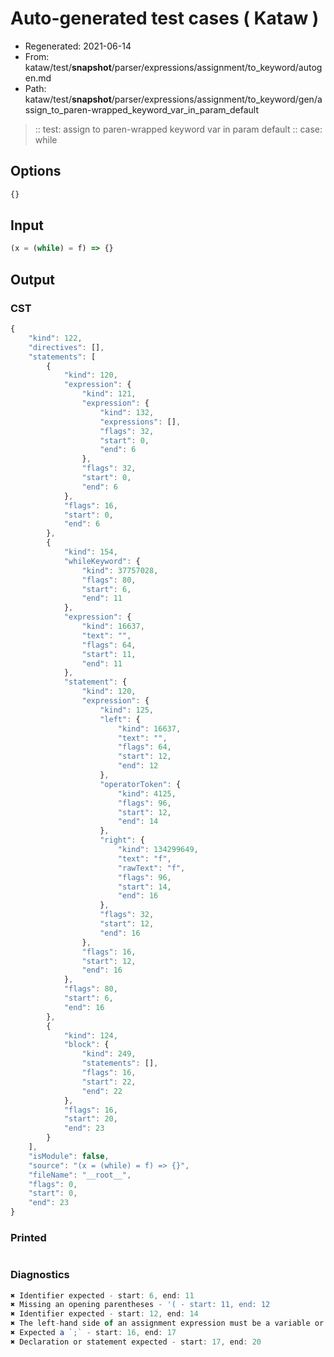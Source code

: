 # Auto-generated test cases ( Kataw )
- Regenerated: 2021-06-14
- From: kataw/test/__snapshot__/parser/expressions/assignment/to_keyword/autogen.md
- Path: kataw/test/__snapshot__/parser/expressions/assignment/to_keyword/gen/assign_to_paren-wrapped_keyword_var_in_param_default
> :: test: assign to paren-wrapped keyword var in param default
> :: case: while
## Options

`````js
{}
`````
## Input

`````js
(x = (while) = f) => {}
`````
## Output

### CST

```javascript
{
    "kind": 122,
    "directives": [],
    "statements": [
        {
            "kind": 120,
            "expression": {
                "kind": 121,
                "expression": {
                    "kind": 132,
                    "expressions": [],
                    "flags": 32,
                    "start": 0,
                    "end": 6
                },
                "flags": 32,
                "start": 0,
                "end": 6
            },
            "flags": 16,
            "start": 0,
            "end": 6
        },
        {
            "kind": 154,
            "whileKeyword": {
                "kind": 37757028,
                "flags": 80,
                "start": 6,
                "end": 11
            },
            "expression": {
                "kind": 16637,
                "text": "",
                "flags": 64,
                "start": 11,
                "end": 11
            },
            "statement": {
                "kind": 120,
                "expression": {
                    "kind": 125,
                    "left": {
                        "kind": 16637,
                        "text": "",
                        "flags": 64,
                        "start": 12,
                        "end": 12
                    },
                    "operatorToken": {
                        "kind": 4125,
                        "flags": 96,
                        "start": 12,
                        "end": 14
                    },
                    "right": {
                        "kind": 134299649,
                        "text": "f",
                        "rawText": "f",
                        "flags": 96,
                        "start": 14,
                        "end": 16
                    },
                    "flags": 32,
                    "start": 12,
                    "end": 16
                },
                "flags": 16,
                "start": 12,
                "end": 16
            },
            "flags": 80,
            "start": 6,
            "end": 16
        },
        {
            "kind": 124,
            "block": {
                "kind": 249,
                "statements": [],
                "flags": 16,
                "start": 22,
                "end": 22
            },
            "flags": 16,
            "start": 20,
            "end": 23
        }
    ],
    "isModule": false,
    "source": "(x = (while) = f) => {}",
    "fileName": "__root__",
    "flags": 0,
    "start": 0,
    "end": 23
}
```

### Printed

```javascript

```

### Diagnostics

```javascript
✖ Identifier expected - start: 6, end: 11
✖ Missing an opening parentheses - '( - start: 11, end: 12
✖ Identifier expected - start: 12, end: 14
✖ The left-hand side of an assignment expression must be a variable or a property access - start: 12, end: 14
✖ Expected a `;` - start: 16, end: 17
✖ Declaration or statement expected - start: 17, end: 20

```

